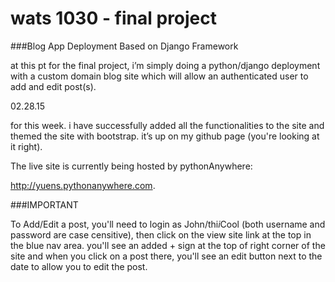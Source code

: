 # wats 1030 - final project 
###Blog App Deployment Based on Django Framework

at this pt for the final project, i’m simply doing a python/django deployment with a custom domain blog site which will allow an authenticated user to add and edit post(s).

02.28.15

for this week.  i have successfully added all the functionalities to the site and themed the site with bootstrap.  it’s up on my github page (you're looking at it right).  

The live site is currently being hosted by pythonAnywhere:

http://yuens.pythonanywhere.com. 

###IMPORTANT

To Add/Edit a post, you'll need to login as John/thi$i$Cool (both username and password are case censitive), then click on the view site link at the top in the blue nav area.  you'll see an added + sign at the top of right corner of the site and when you click on a post there, you'll see an edit button next to the date to allow you to edit the post. 
